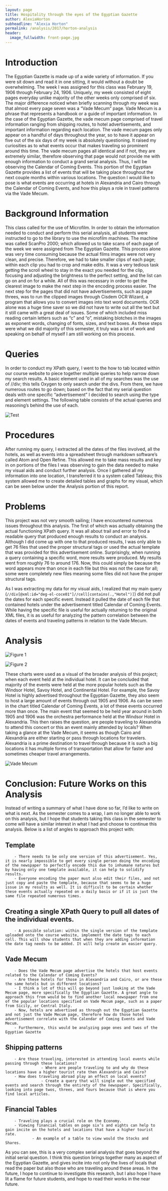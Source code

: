 ```yaml
---
layout: page
title: Hospitality through the eyes of the Egyptian Gazette
author: AlexiaHorton
subheadline: "Alexia Horton"
permalink: /analysis/2017/horton-analysis
header:
  image_fullwidth: front-page.jpg
---
```

# Introduction

The Egyptian Gazette is made up of a wide variety of information. If you were sit down and read it in one sitting, it would without a doubt be overwhelming. The week I was assigned for this class was February 19, 1906 through February 24, 1906. Uniquely, my week consisted of eight pages everyday unlike majority of the other weeks only comprised of six. The major difference noticed when briefly scanning through my week was that almost every page seven was a “Vade Mecum” page. Vade Mecum is a phrase that represents a handbook or a guide of important information. In the case of the Egyptian Gazette, the vade mecum page comprised of travel information ranging from shipping routes, to hotel advertisements, and important information regarding each location. The vade mecum pages only appear on a handful of days throughout the year, so to have it appear on five out of the six days of my week is absolutely questioning. It raised my curiosities as to what events occur that makes traveling so prominent around this time. The vade mecum pages all identical and if not, they are extremely similar, therefore observing that page would not provide me with enough information to conduct a grand serial analysis. Thus, I will be observing the Calendar of Coming Events. This portion of the Egyptian Gazette provides a list of events that will be taking place throughout the next couple months within various locations. The question I would like to pose is what events are occurring at hotels in Alexandria and Cairo through the Calendar of Coming Events, and how this plays a role in travel patterns via the Vade Mecum.

# Background Information

This class called for the use of Microfilm. In order to obtain the information needed to conduct and perform this serial analysis, all students were instructed to go to the library to use the microfilm machines. The machine was called ScanPro 2000; which allowed us to take scans of each page of the week we were assigned from The Egyptian Gazette. This process alone was very time consuming because the actual films images were not very clean, and precise. Therefore, we had to take smaller clips of each page; within each clip you had to crop and make edits. It was a very tedious task getting the scroll wheel to stay in the exact you needed for the clip, focusing and adjusting the brightness to the perfect setting, and the list can go on and on for a while. All of this was necessary in order to get the clearest image to make the next step in the encoding process easier. The next step for the pages that did not have advertisements, such as page threes, was to run the clipped images through Cisdem OCR Wizard, a program that allows you to convert images into text word documents. OCR alone was a huge time saver so we did not have to write out all the text but it still came with a great deal of issues. Some of which included miss reading certain letters such as “c” and “o”, mistaking blotches in the images as exponent words, changing of fonts, sizes, and text boxes. As these steps were what we did majority of this semester, it truly was a lot of work and speaking on behalf of myself I am still working on this process.

# Queries

In order to conduct my XPath query, I went to the how to tab located within our course website to piece together multiple queries to help narrow down my search results. A basic element used in all of my searches was the use of //div; this tells Oxygen to only search under the divs. From there, we have numerous routes to go down; based on the fact that my serial question deals with one specific “advertisement” I decided to search using the type and element settings. The following table consists of the actual queries and reasoning’s behind the use of each.

![Test](hortonWorkbook2.png)

# Procedures

After running my query, I extracted all the dates of the files involved, all the hotels, as well as events into a spreadsheet through markdown software’s called Atom and Open Refine. This allowed me to take mass results and key in on portions of the files I was observing to gain the data needed to make my visual aids and conduct further analysis. Once I gathered all my information into one location, I transferred it to a system called Tableau; this system allowed me to create detailed tables and graphs for my visual, which can be seen below under the Analysis portion of this report.

# Problems

This project was not very smooth sailing; I have encountered numerous issues throughout this analysis. The first of which was actually obtaining the actual functioning XPath query. It was all about trail and error to find a readable query that produced enough results to conduct an analysis. Although I did come up with one to that produced results, I was only able to get 76 files that used the proper structural tags or used the actual template that was provided for this advertisement online.
Surprisingly, when running a query containing a specific word, more results were produced. My results went from roughly 76 to around 176. Now, this could simply be because the word appears more than once in each file but this was not the case for all; some were completely new files meaning some files did not have the proper structural tags.

As I was extracting my data for my visual aids, I realized that my main query (`//div[@xml:id="deg-el-coce01"]//cell[contains(.,"Hotel")]`) did not pull the dates for each specific event. Instead it pulled the date of each file that contained hotels under the advertisement titled Calendar of Coming Events. While having the specific file is useful for actually returning to the original XML files, it is as useful for analyzing the pattern correlation between the dates of events and traveling patterns in relation to the Vade Mecum.

# Analysis

![Figure 1](alexiahorton.png)

![Figure 2](alexiahorton2.png)

These charts were used as a visual of the broader analysis of this project; when each event held at the individual hotel. It can be concluded that majority of the events were held at the more popular hotels such as the Windsor Hotel, Savoy Hotel, and Continental Hotel. For example, the Savoy Hotel is highly advertised throughout the Egyptian Gazette, they also seem to host a large amount of events through out 1905 and 1906. As can be seen in the chart titled Calendar of Coming Events, a lot of these events occurred more than once. The main event that seemed to be held year around in both 1905 and 1906 was the orchestra performance held at the Windsor Hotel in Alexandria. This then raises the question, are people traveling to Alexandria to attend this concert or this an event mainly attended by locals? When taking a glance at the Vade Mecum, it seems as though Cairo and Alexandria are either starting or pass through locations for travelers. Alexandria is a prime destination to travel through because it is such a big locations it has multiple forms of transportation that allow for faster and sometimes cheaper travel arrangements.

![Vade Mecum](hortonvademecum.png)

# Conclusion: Future Works on this Analysis

Instead of writing a summary of what I have done so far, I’d like to write on what is next. As the semester comes to a wrap, I am no longer able to work on this analysis, but I hope that students taking this class in the semester to come will have a similar interest in what I had and choose to continue this analysis. Below is a list of angles to approach this project with:

## Template
		- There needs to be only one version of this advertisement. Yes, it is nearly impossible to get every single person doing the encoding of the newspaper to perfectly encode this due to inhumane natures but by having only one template available, it can help to solidify results.
		- Everyone encoding the paper must also edit their files, and not just copy and paste the template, because that seems to be a huge issue in my results as well. It is difficult to be certain whether these events actually repeated on a daily basis or if it is just the same file repeated numerous times.

## Creating a single XPath Query to pull all dates of the individual events.
		- A possible solution: within the single version of the template uploaded onto the course website, implement the date tags to each cell. This will show students that when they are adding information the date tag needs to be added. It will help create an easier query.

## Vade Mecum
		- Does the Vade Mecum page advertise the hotels that host events related to the Calendar of Coming Events?
		- Are these hotels for those in Alexandria and Cairo, or are these the same hotels but in different locations?
		- I think a lot of this will go beyond just looking at the Vade Mecum page, more specifically the Egyptian Gazette. A great angle to approach this from would be to find another local newspaper from one of the popular locations specified on Vade Mecum page, such as a paper from Sicily, or Central Italy.
		- Now, hotels are advertised as through out the Egyptian Gazette and not just the Vade Mecum page, therefore how do those hotel advertisement correlate with the Calendar of Coming Events and Vade Mecum.
		- Furthermore, this would be analyzing page ones and twos of the Egyptian Gazette

## Shipping patterns
		- Are those traveling, interested in attending local events while passing through these locations?
					- Where are people traveling to and why do these locations have a higher tourist rate then Alexandria and Cairo?
		- How does traveling abroad play an effect on local events?
					- Create a query that will single out the specified events and search through the entirety of the newspaper. Specifically, looking into page twos, threes, and fours because that is where you find local articles.

## Financial Tables
		- Traveling plays a crucial role on the Economy.
		- Viewing financial tables on page six’s and eights can help to gain incite on the hotels and locations that have a higher tourist rate.
				- An example of a table to view would the Stocks and Shares.

As you can see, this is a very complex serial analysis that goes beyond the initial serial question. I think this question brings together many as aspect of the Egyptian Gazette, and gives incite into not only the lives of locals that read the paper but also those who are traveling around these areas. In the future, I hope to continue to investigate this research, but I also hope I have lit a flame for future students, and hope to read their works in the near future.
